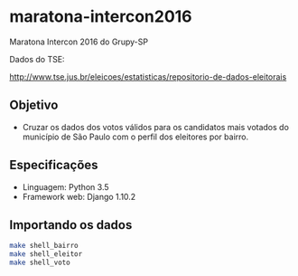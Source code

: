 # maratona-intercon2016
Maratona Intercon 2016 do Grupy-SP

Dados do TSE:

http://www.tse.jus.br/eleicoes/estatisticas/repositorio-de-dados-eleitorais

## Objetivo

* Cruzar os dados dos votos válidos para os candidatos mais votados do município de São Paulo com o perfil dos eleitores por bairro.

## Especificações

* Linguagem: Python 3.5
* Framework web: Django 1.10.2

## Importando os dados

```bash
make shell_bairro
make shell_eleitor
make shell_voto
```
